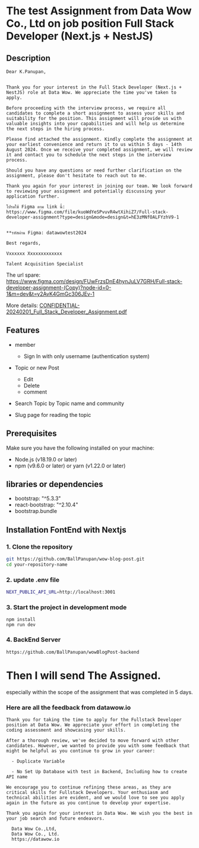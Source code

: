 # The test Assignment from Data Wow Co., Ltd on job position Full Stack Developer (Next.js + NestJS)

## Description

```
Dear K.Panupan,


Thank you for your interest in the Full Stack Developer (Next.js + NestJS) role at Data Wow. We appreciate the time you've taken to apply.

Before proceeding with the interview process, we require all candidates to complete a short assignment to assess your skills and suitability for the position. This assignment will provide us with valuable insights into your capabilities and will help us determine the next steps in the hiring process.

Please find attached the assignment. Kindly complete the assignment at your earliest convenience and return it to us within 5 days - 14th August 2024. Once we receive your completed assignment, we will review it and contact you to schedule the next steps in the interview process.

Should you have any questions or need further clarification on the assignment, please don't hesitate to reach out to me.

Thank you again for your interest in joining our team. We look forward to reviewing your assignment and potentially discussing your application further.

โปรดใช้ Figma ตาม link นี้: https://www.figma.com/file/kuoWdYeSPvuvR4wtXihiZ7/Full-stack-developer-assignment?type=design&mode=design&t=hE3zMNfOALFYzhV9-1


**รหัสผ่าน Figma: datawowtest2024

Best regards,

Vxxxxxx Xxxxxxxxxxxxx

Talent Acquisition Specialist
```
The url spare: 
https://www.figma.com/design/FUwFrzsDnE4hynJuLV7GRH/Full-stack-developer-assignment-(Copy)?node-id=0-1&m=dev&t=y2AvK4GmGc306JEv-1

More details: [CONFIDENTIAL-20240201_Full_Stack_Developer_Assignment.pdf](https://github.com/BallPanupan/wow-blog-post/blob/main/CONFIDENTIAL-20240201_Full_Stack_Developer_Assignment.pdf)

## Features

- member 
  - Sign In with only username (authentication system)

- Topic or new Post
  - Edit 
  - Delete
  - comment

- Search Topic by Topic name and community

- Slug page for reading the topic

## Prerequisites

Make sure you have the following installed on your machine:

- Node.js (v18.19.0 or later)
- npm (v9.6.0 or later) or yarn (v1.22.0 or later)

## libraries or dependencies
- bootstrap: "^5.3.3"
- react-bootstrap: "^2.10.4"
- bootstrap.bundle

## Installation FontEnd with Nextjs

### 1. Clone the repository

```bash
git https://github.com/BallPanupan/wow-blog-post.git
cd your-repository-name
```

### 2. update .env file 
```bash
NEXT_PUBLIC_API_URL=http://localhost:3001
```


### 3. Start the project in development mode
```
npm install
npm run dev  
```

### 4. BackEnd Server
```
https://github.com/BallPanupan/wowBlogPost-backend
```


# Then I will send The Assigned. 
especially within the scope of the assignment that was completed in 5 days. 

### Here are all the feedback from datawow.io
```
Thank you for taking the time to apply for the Fullstack Developer position at Data Wow. We appreciate your effort in completing the coding assessment and showcasing your skills.

After a thorough review, we've decided to move forward with other candidates. However, we wanted to provide you with some feedback that might be helpful as you continue to grow in your career:

  - Duplicate Variable

  - No Set Up Database with test in Backend, Including how to create API name

We encourage you to continue refining these areas, as they are critical skills for Fullstack Developers. Your enthusiasm and technical abilities are evident, and we would love to see you apply again in the future as you continue to develop your expertise.

Thank you again for your interest in Data Wow. We wish you the best in your job search and future endeavors.

```

```
  Data Wow Co.,Ltd, 
  Data Wow Co., Ltd.
  https://datawow.io
```